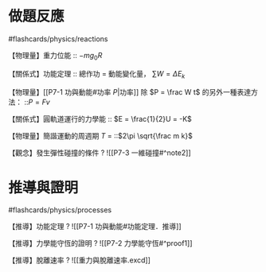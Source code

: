 # 做題反應
#flashcards/physics/reactions

【物理量】重力位能 :: $-mg_{0}R$
<!--SR:!2024-06-22,2,247-->

【關係式】功能定理 :: 總作功 = 動能變化量， $\sum W = \Delta E_{k}$
<!--SR:!2024-07-04,14,290-->

【物理量】[[P7-1 功與動能#功率 $P$|功率]] 除 $P = \frac W t$ 的另外一種表達方法： ::$P = Fv$
<!--SR:!2024-06-23,3,250-->

【關係式】圓軌道運行的力學能 :: $E = \frac{1}{2}U = -K$
<!--SR:!2024-06-22,2,230-->

【物理量】簡諧運動的周週期 $T$ = ::$2\pi \sqrt{\frac m k}$
<!--SR:!2024-06-21,1,190-->

【觀念】發生彈性碰撞的條件
?
![[P7-3 一維碰撞#^note2]]
<!--SR:!2024-06-25,10,270-->

# 推導與證明
#flashcards/physics/processes

【推導】功能定理
?
![[P7-1 功與動能#功能定理．推導]]
<!--SR:!2024-06-22,2,247-->

【推導】力學能守恆的證明
?
![[P7-2 力學能守恆#^proof1]]
<!--SR:!2024-06-22,2,247-->

【推導】脫離速率
?
![[重力與脫離速率.excd]]
<!--SR:!2024-06-21,1,227-->

